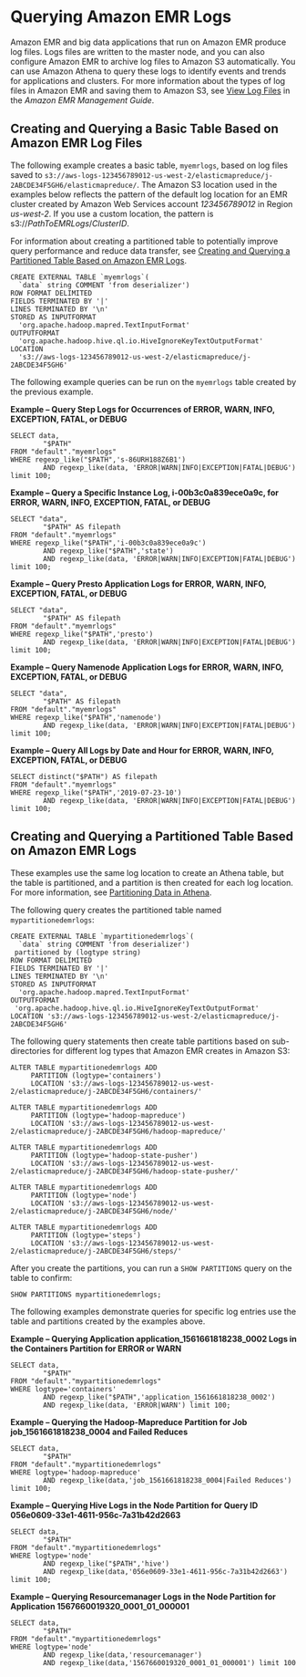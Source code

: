 # Querying Amazon EMR Logs<a name="emr-logs"></a>

Amazon EMR and big data applications that run on Amazon EMR produce log files\. Logs files are written to the master node, and you can also configure Amazon EMR to archive log files to Amazon S3 automatically\. You can use Amazon Athena to query these logs to identify events and trends for applications and clusters\. For more information about the types of log files in Amazon EMR and saving them to Amazon S3, see [View Log Files](https://docs.aws.amazon.com/emr/latest/ManagementGuide/emr-manage-view-web-log-files.html) in the *Amazon EMR Management Guide*\.

## Creating and Querying a Basic Table Based on Amazon EMR Log Files<a name="emr-create-table"></a>

The following example creates a basic table, `myemrlogs`, based on log files saved to `s3://aws-logs-123456789012-us-west-2/elasticmapreduce/j-2ABCDE34F5GH6/elasticmapreduce/`\. The Amazon S3 location used in the examples below reflects the pattern of the default log location for an EMR cluster created by Amazon Web Services account *123456789012* in Region *us\-west\-2*\. If you use a custom location, the pattern is s3://*PathToEMRLogs*/*ClusterID*\.

For information about creating a partitioned table to potentially improve query performance and reduce data transfer, see [Creating and Querying a Partitioned Table Based on Amazon EMR Logs](#emr-create-table-partitioned)\.

```
CREATE EXTERNAL TABLE `myemrlogs`(
  `data` string COMMENT 'from deserializer')
ROW FORMAT DELIMITED  
FIELDS TERMINATED BY '|'
LINES TERMINATED BY '\n'
STORED AS INPUTFORMAT 
  'org.apache.hadoop.mapred.TextInputFormat' 
OUTPUTFORMAT 
  'org.apache.hadoop.hive.ql.io.HiveIgnoreKeyTextOutputFormat'
LOCATION
  's3://aws-logs-123456789012-us-west-2/elasticmapreduce/j-2ABCDE34F5GH6'
```

The following example queries can be run on the `myemrlogs` table created by the previous example\.

**Example – Query Step Logs for Occurrences of ERROR, WARN, INFO, EXCEPTION, FATAL, or DEBUG**  

```
SELECT data,
        "$PATH"
FROM "default"."myemrlogs"
WHERE regexp_like("$PATH",'s-86URH188Z6B1')
        AND regexp_like(data, 'ERROR|WARN|INFO|EXCEPTION|FATAL|DEBUG') limit 100;
```

**Example – Query a Specific Instance Log, i\-00b3c0a839ece0a9c, for ERROR, WARN, INFO, EXCEPTION, FATAL, or DEBUG**  

```
SELECT "data",
        "$PATH" AS filepath
FROM "default"."myemrlogs"
WHERE regexp_like("$PATH",'i-00b3c0a839ece0a9c')
        AND regexp_like("$PATH",'state')
        AND regexp_like(data, 'ERROR|WARN|INFO|EXCEPTION|FATAL|DEBUG') limit 100;
```

**Example – Query Presto Application Logs for ERROR, WARN, INFO, EXCEPTION, FATAL, or DEBUG**  

```
SELECT "data",
        "$PATH" AS filepath
FROM "default"."myemrlogs"
WHERE regexp_like("$PATH",'presto')
        AND regexp_like(data, 'ERROR|WARN|INFO|EXCEPTION|FATAL|DEBUG') limit 100;
```

**Example – Query Namenode Application Logs for ERROR, WARN, INFO, EXCEPTION, FATAL, or DEBUG**  

```
SELECT "data",
        "$PATH" AS filepath
FROM "default"."myemrlogs"
WHERE regexp_like("$PATH",'namenode')
        AND regexp_like(data, 'ERROR|WARN|INFO|EXCEPTION|FATAL|DEBUG') limit 100;
```

**Example – Query All Logs by Date and Hour for ERROR, WARN, INFO, EXCEPTION, FATAL, or DEBUG**  

```
SELECT distinct("$PATH") AS filepath
FROM "default"."myemrlogs"
WHERE regexp_like("$PATH",'2019-07-23-10')
        AND regexp_like(data, 'ERROR|WARN|INFO|EXCEPTION|FATAL|DEBUG') limit 100;
```

## Creating and Querying a Partitioned Table Based on Amazon EMR Logs<a name="emr-create-table-partitioned"></a>

These examples use the same log location to create an Athena table, but the table is partitioned, and a partition is then created for each log location\. For more information, see [Partitioning Data in Athena](partitions.md)\.

The following query creates the partitioned table named `mypartitionedemrlogs`:

```
CREATE EXTERNAL TABLE `mypartitionedemrlogs`(
  `data` string COMMENT 'from deserializer')
 partitioned by (logtype string)
ROW FORMAT DELIMITED  
FIELDS TERMINATED BY '|'
LINES TERMINATED BY '\n'
STORED AS INPUTFORMAT 
  'org.apache.hadoop.mapred.TextInputFormat' 
OUTPUTFORMAT 
 'org.apache.hadoop.hive.ql.io.HiveIgnoreKeyTextOutputFormat'
LOCATION 's3://aws-logs-123456789012-us-west-2/elasticmapreduce/j-2ABCDE34F5GH6'
```

The following query statements then create table partitions based on sub\-directories for different log types that Amazon EMR creates in Amazon S3:

```
ALTER TABLE mypartitionedemrlogs ADD
     PARTITION (logtype='containers')
     LOCATION 's3://aws-logs-123456789012-us-west-2/elasticmapreduce/j-2ABCDE34F5GH6/containers/'
```

```
ALTER TABLE mypartitionedemrlogs ADD
     PARTITION (logtype='hadoop-mapreduce')
     LOCATION 's3://aws-logs-123456789012-us-west-2/elasticmapreduce/j-2ABCDE34F5GH6/hadoop-mapreduce/'
```

```
ALTER TABLE mypartitionedemrlogs ADD
     PARTITION (logtype='hadoop-state-pusher')
     LOCATION 's3://aws-logs-123456789012-us-west-2/elasticmapreduce/j-2ABCDE34F5GH6/hadoop-state-pusher/'
```

```
ALTER TABLE mypartitionedemrlogs ADD
     PARTITION (logtype='node')
     LOCATION 's3://aws-logs-123456789012-us-west-2/elasticmapreduce/j-2ABCDE34F5GH6/node/'
```

```
ALTER TABLE mypartitionedemrlogs ADD
     PARTITION (logtype='steps')
     LOCATION 's3://aws-logs-123456789012-us-west-2/elasticmapreduce/j-2ABCDE34F5GH6/steps/'
```

After you create the partitions, you can run a `SHOW PARTITIONS` query on the table to confirm:

```
SHOW PARTITIONS mypartitionedemrlogs;
```

The following examples demonstrate queries for specific log entries use the table and partitions created by the examples above\.

**Example – Querying Application application\_1561661818238\_0002 Logs in the Containers Partition for ERROR or WARN**  

```
SELECT data,
        "$PATH"
FROM "default"."mypartitionedemrlogs"
WHERE logtype='containers'
        AND regexp_like("$PATH",'application_1561661818238_0002')
        AND regexp_like(data, 'ERROR|WARN') limit 100;
```

**Example – Querying the Hadoop\-Mapreduce Partition for Job job\_1561661818238\_0004 and Failed Reduces**  

```
SELECT data,
        "$PATH"
FROM "default"."mypartitionedemrlogs"
WHERE logtype='hadoop-mapreduce'
        AND regexp_like(data,'job_1561661818238_0004|Failed Reduces') limit 100;
```

**Example – Querying Hive Logs in the Node Partition for Query ID 056e0609\-33e1\-4611\-956c\-7a31b42d2663**  

```
SELECT data,
        "$PATH"
FROM "default"."mypartitionedemrlogs"
WHERE logtype='node'
        AND regexp_like("$PATH",'hive')
        AND regexp_like(data,'056e0609-33e1-4611-956c-7a31b42d2663') limit 100;
```

**Example – Querying Resourcemanager Logs in the Node Partition for Application 1567660019320\_0001\_01\_000001**  

```
SELECT data,
        "$PATH"
FROM "default"."mypartitionedemrlogs"
WHERE logtype='node'
        AND regexp_like(data,'resourcemanager')
        AND regexp_like(data,'1567660019320_0001_01_000001') limit 100
```